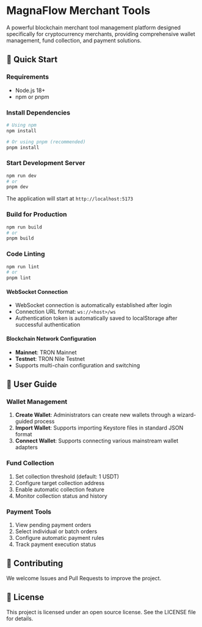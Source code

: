 # MagnaFlow Merchant Tools
A powerful blockchain merchant tool management platform designed specifically for cryptocurrency merchants, providing comprehensive wallet management, fund collection, and payment solutions.

## 🚀 Quick Start

### Requirements

- Node.js 18+
- npm or pnpm

### Install Dependencies

```bash
# Using npm
npm install

# Or using pnpm (recommended)
pnpm install
```

### Start Development Server

```bash
npm run dev
# or
pnpm dev
```

The application will start at `http://localhost:5173`

### Build for Production

```bash
npm run build
# or
pnpm build
```

### Code Linting

```bash
npm run lint
# or
pnpm lint
```

#### WebSocket Connection

- WebSocket connection is automatically established after login
- Connection URL format: `ws://<host>/ws`
- Authentication token is automatically saved to localStorage after successful authentication

#### Blockchain Network Configuration

- **Mainnet**: TRON Mainnet
- **Testnet**: TRON Nile Testnet
- Supports multi-chain configuration and switching

## 📖 User Guide

### Wallet Management

1. **Create Wallet**: Administrators can create new wallets through a wizard-guided process
2. **Import Wallet**: Supports importing Keystore files in standard JSON format
3. **Connect Wallet**: Supports connecting various mainstream wallet adapters

### Fund Collection

1. Set collection threshold (default: 1 USDT)
2. Configure target collection address
3. Enable automatic collection feature
4. Monitor collection status and history

### Payment Tools

1. View pending payment orders
2. Select individual or batch orders
3. Configure automatic payment rules
4. Track payment execution status

## 🤝 Contributing

We welcome Issues and Pull Requests to improve the project.

## 📄 License

This project is licensed under an open source license. See the LICENSE file for details.
